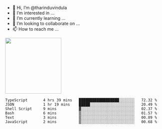 - 👋 Hi, I’m @tharinduvindula
- 👀 I’m interested in ...
- 🌱 I’m currently learning ...
- 💞️ I’m looking to collaborate on ...
- 📫 How to reach me ...

<!---
tharinduvindula/tharinduvindula is a ✨ special ✨ repository because its `README.md` (this file) appears on your GitHub profile.
You can click the Preview link to take a look at your changes.
--->

<img height="180em" src="https://github-readme-stats.vercel.app/api?username=tharinduvindula&show_icons=true&hide_border=false&&count_private=true&include_all_commits=true" />


<!--START_SECTION:waka-->

```text
TypeScript       4 hrs 39 mins   ██████████████████░░░░░░░   72.32 %
JSON             1 hr 19 mins    █████░░░░░░░░░░░░░░░░░░░░   20.49 %
Shell Script     9 mins          ▓░░░░░░░░░░░░░░░░░░░░░░░░   02.37 %
Bash             6 mins          ▒░░░░░░░░░░░░░░░░░░░░░░░░   01.57 %
Text             3 mins          ▒░░░░░░░░░░░░░░░░░░░░░░░░   00.89 %
JavaScript       2 mins          ▒░░░░░░░░░░░░░░░░░░░░░░░░   00.68 %
```

<!--END_SECTION:waka-->
